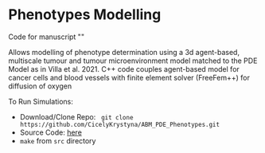 # Phenotypes Modelling

Code for manuscript ""

Allows modelling of phenotype determination using a 3d agent-based, multiscale tumour and tumour microenvironment model matched to the PDE Model as in Villa et al. 2021. C++ code couples agent-based model for cancer cells and blood vessels with finite element solver (FreeFem++) for diffusion of oxygen

To Run Simulations:

* Download/Clone Repo: ``` git clone https://github.com/CicelyKrystyna/ABM_PDE_Phenotypes.git```
* Source Code: [here](https://github.com/CicelyKrystyna/ABM_PDE_Phenotypes/tree/main/src)
* ```make``` from ```src``` directory
